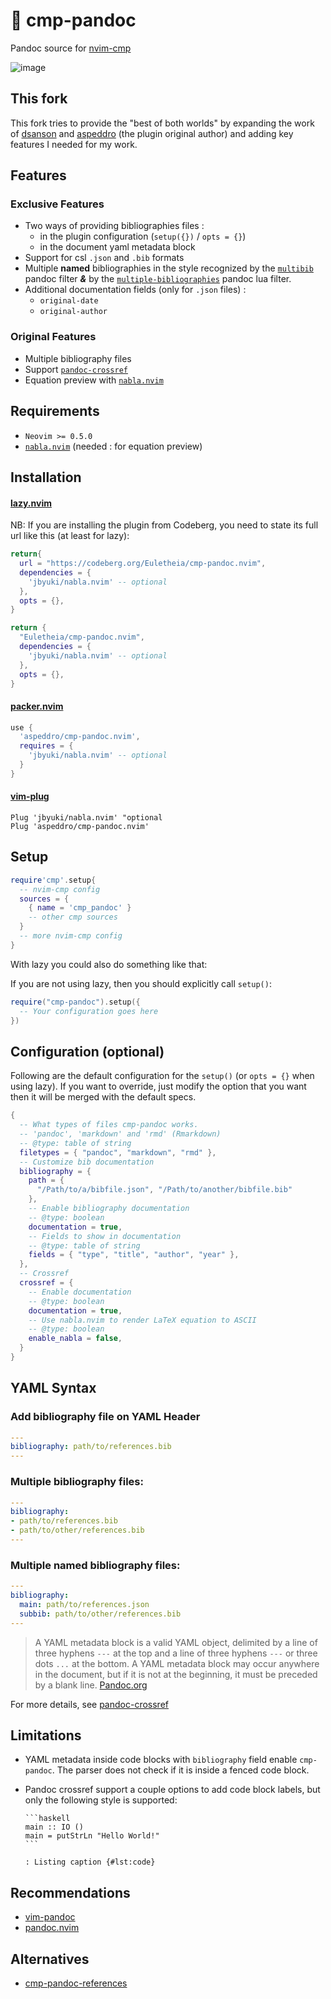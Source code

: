 # 📑 cmp-pandoc

Pandoc source for [nvim-cmp](https://github.com/hrsh7th/nvim-cmp)

![image](https://user-images.githubusercontent.com/16160544/148705351-6ff6fe46-0061-4c7f-989b-31f9e7be3c1c.png)

## This fork

This fork tries to provide the "best of both worlds" by expanding the work of [dsanson](https://github.com/dsanson/cmp-pandoc.nvim) and [aspeddro](https://github.com/aspeddro/cmp-pandoc.nvim/) (the plugin original author) and adding key features I needed for my work.

## Features

### Exclusive Features

* Two ways of providing bibliographies files :
  * in the plugin configuration (`setup({})` / `opts = {}`)
  * in the document yaml metadata block
* Support for csl `.json` and `.bib` formats
* Multiple **named** bibliographies in the style recognized by the [`multibib`](https://github.com/pandoc-ext/multibib) pandoc filter **_&_** by the [`multiple-bibliographies`](https://github.com/pandoc/lua-filters/tree/master/multiple-bibliographies) pandoc lua filter.
* Additional documentation fields (only for `.json` files) :
  * `original-date`
  * `original-author`

### Original Features

- Multiple bibliography files
- Support [`pandoc-crossref`](https://github.com/lierdakil/pandoc-crossref)
- Equation preview with [`nabla.nvim`](https://github.com/jbyuki/nabla.nvim)

## Requirements

- `Neovim >= 0.5.0`
- [`nabla.nvim`](https://github.com/jbyuki/nabla.nvim) (needed : for equation preview)

## Installation

#### [lazy.nvim](https://github.com/folke/lazy.nvim)

NB: If you are installing the plugin from Codeberg, you need to state its full url like this (at least for lazy):

```lua
return{
  url = "https://codeberg.org/Euletheia/cmp-pandoc.nvim",
  dependencies = {
    'jbyuki/nabla.nvim' -- optional
  },
  opts = {},
}
```

```lua
return {
  "Euletheia/cmp-pandoc.nvim",
  dependencies = {
    'jbyuki/nabla.nvim' -- optional
  },
  opts = {},
}
```

#### [packer.nvim](https://github.com/wbthomason/packer.nvim)

```lua
use {
  'aspeddro/cmp-pandoc.nvim',
  requires = {
    'jbyuki/nabla.nvim' -- optional
  }
}
```

#### [vim-plug](https://github.com/junegunn/vim-plug)

```vim
Plug 'jbyuki/nabla.nvim' "optional
Plug 'aspeddro/cmp-pandoc.nvim'
```
## Setup

```lua
require'cmp'.setup{
  -- nvim-cmp config
  sources = {
    { name = 'cmp_pandoc' }
    -- other cmp sources
  }
  -- more nvim-cmp config
}
```
With lazy you could also do something like that:



If you are not using lazy, then you should explicitly call `setup()`:
```lua
require("cmp-pandoc").setup({
  -- Your configuration goes here
})
```

## Configuration (optional)

Following are the default configuration for the `setup()` (or `opts = {}` when using lazy).
If you want to override, just modify the option that you want then it will be merged with the default specs.

```lua
{
  -- What types of files cmp-pandoc works.
  -- 'pandoc', 'markdown' and 'rmd' (Rmarkdown)
  -- @type: table of string
  filetypes = { "pandoc", "markdown", "rmd" },
  -- Customize bib documentation
  bibliography = {
    path = {
      "/Path/to/a/bibfile.json", "/Path/to/another/bibfile.bib"
    },
    -- Enable bibliography documentation
    -- @type: boolean
    documentation = true,
    -- Fields to show in documentation
    -- @type: table of string
    fields = { "type", "title", "author", "year" },
  },
  -- Crossref
  crossref = {
    -- Enable documentation
    -- @type: boolean
    documentation = true,
    -- Use nabla.nvim to render LaTeX equation to ASCII
    -- @type: boolean
    enable_nabla = false,
  }
}
```

## YAML Syntax

### Add bibliography file on YAML Header
```yaml
---
bibliography: path/to/references.bib
---
```

### Multiple bibliography files:
```yaml
---
bibliography:
- path/to/references.bib
- path/to/other/references.bib
---
```

### Multiple named bibliography files:
```yaml
---
bibliography:
  main: path/to/references.json
  subbib: path/to/other/references.bib
---
```

> A YAML metadata block is a valid YAML object, delimited by a line of three hyphens `---` at the top and a line of three hyphens `---` or three dots `...` at the bottom. A YAML metadata block may occur anywhere in the document, but if it is not at the beginning, it must be preceded by a blank line. [Pandoc.org](https://pandoc.org/MANUAL.html#extension-yaml_metadata_block)

For more details, see [pandoc-crossref](https://lierdakil.github.io/pandoc-crossref/)

## Limitations

- YAML metadata inside code blocks with `bibliography` field enable `cmp-pandoc`. The parser does not check if it is inside a fenced code block.
- Pandoc crossref support a couple options to add code block labels, but only the following style is supported:

  ~~~ 
  ```haskell
  main :: IO ()
  main = putStrLn "Hello World!"
  ```

  : Listing caption {#lst:code}
  ~~~

## Recommendations

- [vim-pandoc](https://github.com/vim-pandoc/vim-pandoc)
- [pandoc.nvim](https://github.com/aspeddro/pandoc.nvim)

## Alternatives

- [cmp-pandoc-references](https://github.com/jc-doyle/cmp-pandoc-references/)
